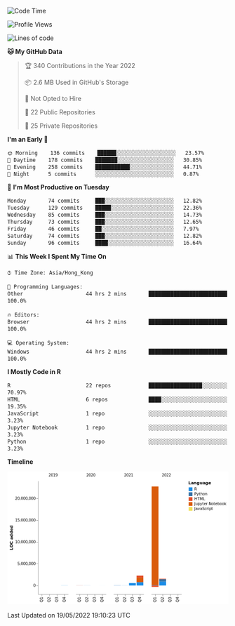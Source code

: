 

<!--**wt12318/wt12318** is a ✨ _special_ ✨ repository because its `README.md` (this file) appears on your GitHub profile.-->

<!--START_SECTION:waka-->
![Code Time](http://img.shields.io/badge/Code%20Time-213%20hrs%2056%20mins-blue)

![Profile Views](http://img.shields.io/badge/Profile%20Views-3-blue)

![Lines of code](https://img.shields.io/badge/From%20Hello%20World%20I%27ve%20Written-27%20Million%20lines%20of%20code-blue)

**🐱 My GitHub Data** 

> 🏆 340 Contributions in the Year 2022
 > 
> 📦 2.6 MB Used in GitHub's Storage 
 > 
> 🚫 Not Opted to Hire
 > 
> 📜 22 Public Repositories 
 > 
> 🔑 25 Private Repositories  
 > 
**I'm an Early 🐤** 

```text
🌞 Morning    136 commits    ██████░░░░░░░░░░░░░░░░░░░   23.57% 
🌆 Daytime    178 commits    ███████░░░░░░░░░░░░░░░░░░   30.85% 
🌃 Evening    258 commits    ███████████░░░░░░░░░░░░░░   44.71% 
🌙 Night      5 commits      ░░░░░░░░░░░░░░░░░░░░░░░░░   0.87%

```
📅 **I'm Most Productive on Tuesday** 

```text
Monday       74 commits     ███░░░░░░░░░░░░░░░░░░░░░░   12.82% 
Tuesday      129 commits    █████░░░░░░░░░░░░░░░░░░░░   22.36% 
Wednesday    85 commits     ███░░░░░░░░░░░░░░░░░░░░░░   14.73% 
Thursday     73 commits     ███░░░░░░░░░░░░░░░░░░░░░░   12.65% 
Friday       46 commits     ██░░░░░░░░░░░░░░░░░░░░░░░   7.97% 
Saturday     74 commits     ███░░░░░░░░░░░░░░░░░░░░░░   12.82% 
Sunday       96 commits     ████░░░░░░░░░░░░░░░░░░░░░   16.64%

```


📊 **This Week I Spent My Time On** 

```text
⌚︎ Time Zone: Asia/Hong_Kong

💬 Programming Languages: 
Other                    44 hrs 2 mins       █████████████████████████   100.0%

🔥 Editors: 
Browser                  44 hrs 2 mins       █████████████████████████   100.0%

💻 Operating System: 
Windows                  44 hrs 2 mins       █████████████████████████   100.0%

```

**I Mostly Code in R** 

```text
R                        22 repos            █████████████████░░░░░░░░   70.97% 
HTML                     6 repos             ████░░░░░░░░░░░░░░░░░░░░░   19.35% 
JavaScript               1 repo              ░░░░░░░░░░░░░░░░░░░░░░░░░   3.23% 
Jupyter Notebook         1 repo              ░░░░░░░░░░░░░░░░░░░░░░░░░   3.23% 
Python                   1 repo              ░░░░░░░░░░░░░░░░░░░░░░░░░   3.23%

```


**Timeline**

![Chart not found](https://raw.githubusercontent.com/wt12318/wt12318/main/charts/bar_graph.png) 


 Last Updated on 19/05/2022 19:10:23 UTC
<!--END_SECTION:waka-->


